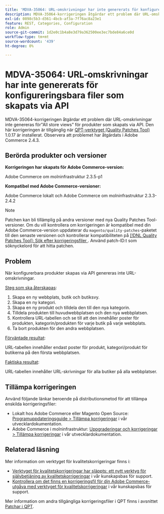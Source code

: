 ```yaml
---
title: 'MDVA-35064: URL-omskrivningar har inte genererats för konfigureringsbara filer som skapats via API'
description: MDVA-35064-korrigeringen åtgärdar ett problem där URL-omskrivningar inte genereras för"All store views" för produkter som skapats via API. Den här korrigeringen är tillgänglig när [QPT-verktyget (Quality Patches Tool)](/help/announcements/adobe-commerce-announcements/magento-quality-patches-released-new-tool-to-self-serve-quality-patches.md) 1.0.17 är installerat. Observera att problemet har åtgärdats i Adobe Commerce 2.4.3.
exl-id: 0898c5b3-d361-4bcb-af3a-7f76ac8a23e1
feature: REST, Categories, Configuration
role: Admin
source-git-commit: 1d2e0c1b4a8e3d79a362500ee3ec7bde84a6ce0d
workflow-type: tm+mt
source-wordcount: '439'
ht-degree: 0%

---
```


# MDVA-35064: URL-omskrivningar har inte genererats för konfigureringsbara filer som skapats via API

MDVA-35064-korrigeringen åtgärdar ett problem där URL-omskrivningar inte genereras för&quot;All store views&quot; för produkter som skapats via API. Den här korrigeringen är tillgänglig när [QPT-verktyget (Quality Patches Tool)](/help/announcements/adobe-commerce-announcements/magento-quality-patches-released-new-tool-to-self-serve-quality-patches.md) 1.0.17 är installerat. Observera att problemet har åtgärdats i Adobe Commerce 2.4.3.

## Berörda produkter och versioner

**Korrigeringen har skapats för Adobe Commerce-version:**

Adobe Commerce om molninfrastruktur 2.3.5-p1

**Kompatibel med Adobe Commerce-versioner:**

Adobe Commerce lokalt och Adobe Commerce om molninfrastruktur 2.3.3-2.4.2

>[!NOTE]
>
>Patchen kan bli tillämplig på andra versioner med nya Quality Patches Tool-versioner. Om du vill kontrollera om korrigeringen är kompatibel med din Adobe Commerce-version uppdaterar du `magento/quality-patches`-paketet till den senaste versionen och kontrollerar kompatibiliteten på [[!DNL Quality Patches Tool]: Sök efter korrigeringsfiler ](https://devdocs.magento.com/quality-patches/tool.html#patch-grid). Använd patch-ID:t som söknyckelord för att hitta patchen.

## Problem

När konfigurerbara produkter skapas via API genereras inte URL-omskrivningar.

<u>Steg som ska återskapas</u>:

1. Skapa en ny webbplats, butik och butiksvy.
1. Skapa en ny kategori.
1. Skapa en ny produkt och tilldela den till den nya kategorin.
1. Tilldela produkten till huvudwebbplatsen och den nya webbplatsen.
1. Kontrollera URL-tabellen och se till att den innehåller poster för produkten, kategorin/produkten för varje butik på varje webbplats.
1. Ta bort produkten för den andra webbplatsen.

<u>Förväntade resultat</u>:

URL-tabellen innehåller endast poster för produkt, kategori/produkt för butikerna på den första webbplatsen.

<u>Faktiska resultat</u>:

URL-tabellen innehåller URL-skrivningar för alla butiker på alla webbplatser.

## Tillämpa korrigeringen

Använd följande länkar beroende på distributionsmetod för att tillämpa enskilda korrigeringsfiler:

* Lokalt hos Adobe Commerce eller Magento Open Source: [Programuppdateringsguide > Tillämpa korrigeringar](https://devdocs.magento.com/guides/v2.4/comp-mgr/patching/mqp.html) i vår utvecklardokumentation.
* Adobe Commerce i molninfrastruktur: [Uppgraderingar och korrigeringar > Tillämpa korrigeringar](https://devdocs.magento.com/cloud/project/project-patch.html) i vår utvecklardokumentation.

## Relaterad läsning

Mer information om verktyget för kvalitetskorrigeringar finns i:

* [Verktyget för kvalitetskorrigeringar har släppts: ett nytt verktyg för självbetjäning av kvalitetskorrigeringar](/help/announcements/adobe-commerce-announcements/magento-quality-patches-released-new-tool-to-self-serve-quality-patches.md) i vår kunskapsbas för support.
* [Kontrollera om det finns en korrigeringsfil för din Adobe Commerce-utgåva med verktyget för kvalitetskorrigeringar](/help/support-tools/patches-available-in-qpt-tool/check-patch-for-magento-issue-with-magento-quality-patches.md) i vår kunskapsbas för support.

Mer information om andra tillgängliga korrigeringsfiler i QPT finns i avsnittet [Patchar i QPT](https://support.magento.com/hc/en-us/sections/360010506631-Patches-available-in-QPT-tool-).
